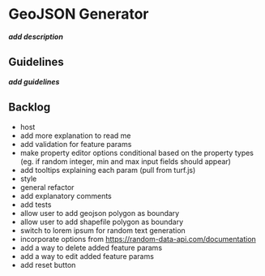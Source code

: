 # GeoJSON Generator
***add description***

## Guidelines
***add guidelines***

## Backlog
* host
* add more explanation to read me
* add validation for feature params
* make property editor options conditional based on the property types (eg. if random integer, min and max input fields should appear)
* add tooltips explaining each param (pull from turf.js)
* style
* general refactor
* add explanatory comments
* add tests
* allow user to add geojson polygon as boundary
* allow user to add shapefile polygon as boundary
* switch to lorem ipsum for random text generation
* incorporate options from https://random-data-api.com/documentation
* add a way to delete added feature params
* add a way to edit added feature params
* add reset button

